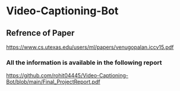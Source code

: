 # Video-Captioning-Bot
## Refrence of Paper 
https://www.cs.utexas.edu/users/ml/papers/venugopalan.iccv15.pdf
### All the information is available in the following report
https://github.com/rohit04445/Video-Captioning-Bot/blob/main/Final_ProjectReport.pdf

